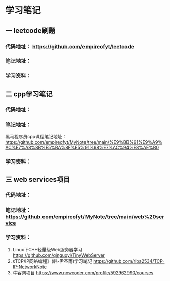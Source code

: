 # 学习笔记

##  一 leetcode刷题

### 代码地址： https://github.com/empireofyt/leetcode

### 笔记地址：

### 学习资料：

## 二 cpp学习笔记

### 代码地址：

### 笔记地址：
  黑马程序员cpp课程笔记地址： https://github.com/empireofyt/MyNote/tree/main/%E9%BB%91%E9%A9%AC%E7%A8%8B%E5%BA%8F%E5%91%98%E7%AC%94%E8%AE%B0

### 学习资料：

## 三 web services项目

### 代码地址：

### 笔记地址：https://github.com/empireofyt/MyNote/tree/main/web%20service

### 学习资料： 
  1. Linux下C++轻量级Web服务器学习    https://github.com/qinguoyi/TinyWebServer
  2. 《TCP/IP网络编程》(韩-尹圣雨)学习笔记     https://github.com/riba2534/TCP-IP-NetworkNote
  3. 牛客网项目     https://www.nowcoder.com/profile/592962990/courses
  



